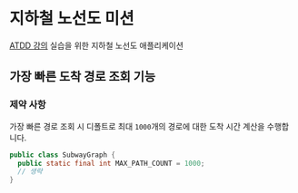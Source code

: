 # 지하철 노선도 미션
[ATDD 강의](https://edu.nextstep.camp/c/R89PYi5H) 실습을 위한 지하철 노선도 애플리케이션

## 가장 빠른 도착 경로 조회 기능

### 제약 사항

가장 빠른 경로 조회 시 디폴트로 최대 `1000`개의 경로에 대한 도착 시간 계산을 수행합니다.

```java
public class SubwayGraph {
  public static final int MAX_PATH_COUNT = 1000;
  // 생략
}
```
